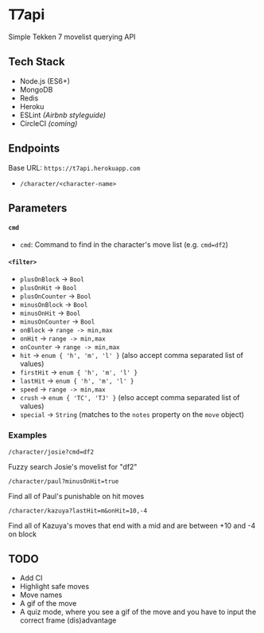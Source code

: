 # T7api

Simple Tekken 7 movelist querying API

## Tech Stack

- Node.js (ES6+)
- MongoDB
- Redis
- Heroku
- ESLint *(Airbnb styleguide)*
- CircleCI *(coming)*

## Endpoints

Base URL: `https://t7api.herokuapp.com`

- `/character/<character-name>`

## Parameters

#### `cmd`

- `cmd`: Command to find in the character's move list (e.g. `cmd=df2`)

#### `<filter>`

- `plusOnBlock` -> `Bool`
- `plusOnHit` -> `Bool`
- `plusOnCounter` -> `Bool`
- `minusOnBlock` -> `Bool`
- `minusOnHit` -> `Bool`
- `minusOnCounter` -> `Bool`
- `onBlock` -> `range -> min,max`
- `onHit` -> `range -> min,max`
- `onCounter` -> `range -> min,max`
- `hit` -> `enum { 'h', 'm', 'l' }` (also accept comma separated list of values)
- `firstHit` -> `enum { 'h', 'm', 'l' }`
- `lastHit` -> `enum { 'h', 'm', 'l' }`
- `speed` -> `range -> min,max`
- `crush` -> `enum { 'TC', 'TJ' }` (elso accept comma separated list of values)
- `special` -> `String` (matches to the `notes` property on the `move` object)

### Examples

```
/character/josie?cmd=df2
```
Fuzzy search Josie's movelist for "df2"

```
/character/paul?minusOnHit=true
```
Find all of Paul's punishable on hit moves

```
/character/kazuya?lastHit=m&onHit=10,-4
```
Find all of Kazuya's moves that end with a mid and are between +10 and -4 on block

## TODO

- Add CI
- Highlight safe moves
- Move names
- A gif of the move
- A quiz mode, where you see a gif of the move and you have to input the correct frame (dis)advantage
